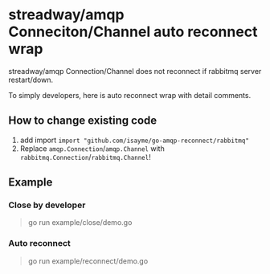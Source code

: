 # streadway/amqp Conneciton/Channel auto reconnect wrap
streadway/amqp Connection/Channel does not reconnect if rabbitmq server restart/down.

To simply developers, here is auto reconnect wrap with detail comments.

## How to change existing code
1. add import `import "github.com/isayme/go-amqp-reconnect/rabbitmq"`
2. Replace `amqp.Connection`/`amqp.Channel` with `rabbitmq.Connection`/`rabbitmq.Channel`!

## Example
### Close by developer
> go run example/close/demo.go

### Auto reconnect
> go run example/reconnect/demo.go


